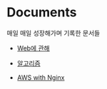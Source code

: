 # Documents

매일 매일 성장해가며 기록한 문서들



- [Web에 관해](https://github.com/Knightofcydonia51/TIL/blob/master/00_Documents/02_Web.md)

- [알고리즘](https://github.com/Knightofcydonia51/TIL/blob/master/00_Documents/03_Algorithm.md)

- [AWS with Nginx](https://github.com/Knightofcydonia51/TIL/blob/master/00_Documents/07_AWS%20%EB%B0%B0%ED%8F%AC%20with%20Nginx.md)
